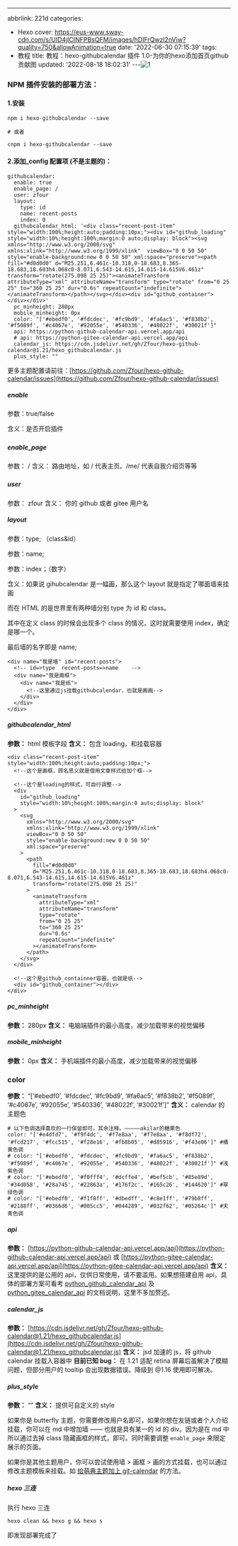 ---
abbrlink: 221d
categories:
- Hexo
cover: https://eus-www.sway-cdn.com/s/UID4jlCINFPBsQFM/images/hDIFrQwzl2nViw?quality=750&allowAnimation=true
date: '2022-06-30 07:15:39'
tags:
- 教程
title: 教程：hexo-githubcalendar 插件 1.0-为你的hexo添加首页github贡献图
updated: '2022-08-18 18:02:31'
---![1](https://ik.imagekit.io/nicexl/text/dgfhrjn_MFJ_84700.png?ik-sdk-version=javascript-1.4.3&updatedAt=1656554940160)

### NPM 插件安装的部署方法：

#### 1.安装

```
npm i hexo-githubcalendar --save

# 或者

cnpm i hexo-githubcalendar --save
```

#### 2.添加_config 配置项 (不是主题的)：

```
githubcalendar:
  enable: true
  enable_page: /
  user: zfour
  layout:
    type: id
    name: recent-posts
    index: 0
  githubcalendar_html: '<div class="recent-post-item" style="width:100%;height:auto;padding:10px;"><div id="github_loading" style="width:10%;height:100%;margin:0 auto;display: block"><svg xmlns="http://www.w3.org/2000/svg" xmlns:xlink="http://www.w3.org/1999/xlink"  viewBox="0 0 50 50" style="enable-background:new 0 0 50 50" xml:space="preserve"><path fill="#d0d0d0" d="M25.251,6.461c-10.318,0-18.683,8.365-18.683,18.683h4.068c0-8.071,6.543-14.615,14.615-14.615V6.461z" transform="rotate(275.098 25 25)"><animateTransform attributeType="xml" attributeName="transform" type="rotate" from="0 25 25" to="360 25 25" dur="0.6s" repeatCount="indefinite"></animateTransform></path></svg></div><div id="github_container"></div></div>'
  pc_minheight: 280px
  mobile_minheight: 0px
  color: "['#ebedf0', '#fdcdec', '#fc9bd9', '#fa6ac5', '#f838b2', '#f5089f', '#c4067e', '#92055e', '#540336', '#48022f', '#30021f']"
  api: https://python-github-calendar-api.vercel.app/api
  # api: https://python-gitee-calendar-api.vercel.app/api
  calendar_js: https://cdn.jsdelivr.net/gh/Zfour/hexo-github-calendar@1.21/hexo_githubcalendar.js
  plus_style: ""
```

更多主题配置请前往：[https://github.com/Zfour/hexo-github-calendar/issues](https://github.com/Zfour/hexo-github-calendar/issues)

##### enable

参数：true/false

含义：是否开启插件

##### 

##### enable_page

参数： /
含义： 路由地址，如 / 代表主页。/me/ 代表自我介绍页等等

##### 

##### user

参数： zfour
含义： 你的 github 或者 gitee 用户名

##### layout

参数：type; （class&id）

参数：name;

参数：index；（数字）

含义：如果说 gihubcalendar 是一幅画，那么这个 layout 就是指定了哪面墙来挂画

而在 HTML 的是世界里有两种墙分别 type 为 id 和 class。

其中在定义 class 的时候会出现多个 class 的情况，这时就需要使用 index，确定是哪一个。

最后墙的名字即是 name;

````
<div name="我是墙" id="recent-posts">
  <!-- id=>type  recent-posts=>name    -->
  <div name="我是画框">
    <div name="我是纸">
      <!--这里通过js挂载githubcalendar，也就是画画-->
    </div>
  </div>
</div>
````

##### githubcalendar_html

**参数：** html 模板字段
**含义：** 包含 loading，和挂载容器

```
<div class="recent-post-item" style="width:100%;height:auto;padding:10px;">
  <!--这个是画框，顾名思义就是借用文章样式给加个框-->

  <!--这个是loading的样式，可自行调整-->
  <div
    id="github_loading"
    style="width:10%;height:100%;margin:0 auto;display: block"
  >
    <svg
      xmlns="http://www.w3.org/2000/svg"
      xmlns:xlink="http://www.w3.org/1999/xlink"
      viewBox="0 0 50 50"
      style="enable-background:new 0 0 50 50"
      xml:space="preserve"
    >
      <path
        fill="#d0d0d0"
        d="M25.251,6.461c-10.318,0-18.683,8.365-18.683,18.683h4.068c0-8.071,6.543-14.615,14.615-14.615V6.461z"
        transform="rotate(275.098 25 25)"
      >
        <animateTransform
          attributeType="xml"
          attributeName="transform"
          type="rotate"
          from="0 25 25"
          to="360 25 25"
          dur="0.6s"
          repeatCount="indefinite"
        ></animateTransform>
      </path>
    </svg>
  </div>

  <!--这个是github_containner容器，也就是纸-->
  <div id="github_container"></div>
</div>
```

##### pc_minheight

**参数：** 280px
**含义：** 电脑端插件的最小高度，减少加载带来的视觉偏移

##### mobile_minheight

**参数：** 0px
**含义：** 手机端插件的最小高度，减少加载带来的视觉偏移

### color

**参数：** “[‘#ebedf0’, ‘#fdcdec’, ‘#fc9bd9’, ‘#fa6ac5’, ‘#f838b2’, ‘#f5089f’, ‘#c4067e’, ‘#92055e’, ‘#540336’, ‘#48022f’, ‘#30021f’]”
**含义：** calendar 的主题色

```
# 以下色调选择喜欢的一行保留即可。其余注释。—————akilar的糖果色
color: "['#e4dfd7', '#f9f4dc', '#f7e8aa', '#f7e8aa', '#f8df72', '#fcd217', '#fcc515', '#f28e16', '#fb8b05', '#d85916', '#f43e06']" #橘黄色调
# color: "['#ebedf0', '#fdcdec', '#fc9bd9', '#fa6ac5', '#f838b2', '#f5089f', '#c4067e', '#92055e', '#540336', '#48022f', '#30021f']" #浅紫色调
# color: "['#ebedf0', '#f0fff4', '#dcffe4', '#bef5cb', '#85e89d', '#34d058', '#28a745', '#22863a', '#176f2c', '#165c26', '#144620']" #翠绿色调
# color: "['#ebedf0', '#f1f8ff', '#dbedff', '#c8e1ff', '#79b8ff', '#2188ff', '#0366d6', '#005cc5', '#044289', '#032f62', '#05264c']" #天青色调
```

##### api

**参数：** [https://python-github-calendar-api.vercel.app/api](https://python-github-calendar-api.vercel.app/api)
或 [https://python-gitee-calendar-api.vercel.app/api](https://python-gitee-calendar-api.vercel.app/api)
**含义：** 这里提供的是公用的 api，仅供日常使用，请不要滥用。如果想搭建自用 api，具体的部署方案可看考 [python_github_calendar_api](https://github.com/Zfour/python_github_calendar_api) 及 [python_gitee_calendar_api](https://github.com/Zfour/python_gitee_calendar_api) 的文档说明，这里不多加赘述。

##### calendar_js

**参数：** [https://cdn.jsdelivr.net/gh/Zfour/hexo-github-calendar@1.21/hexo_githubcalendar.js](https://cdn.jsdelivr.net/gh/Zfour/hexo-github-calendar@1.21/hexo_githubcalendar.js)
**含义：** jsd 加速的 js，将 github calendar 挂载入容器中
**目前已知 bug：** 在 1.21 适配 retina 屏幕后虽解决了模糊问题，但部分用户的 tooltip 会出现数据错误。降级到 @1.16 使用即可解决。

##### plus_style

**参数：** “”
**含义：** 提供可自定义的 style

如果你是 butterfly 主题，你需要修改用户名即可，如果你想在友链或者个人介绍挂载，你可以在 md 中增加墙 —— 也就是具有某一的 id 的 div。因为是在 md 中所以通过去掉 class 隐藏画框的样式，即可。同时需要调整 `enable_page` 来限定展示的页面。

如果你是其他主题用户，你可以尝试使用墙 > 画框 > 画的方式挂载，也可以通过修改主题模板来挂载。如
[给萌典主题加上 git-calendar](https://imciraos.com/posts/353f0aee/) 的方法。

##### hexo 三连

执行 hexo 三连

```
hexo clean && hexo g && hexo s
```

即发现部署完成了
